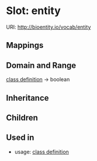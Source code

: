 # Slot: entity




URI: http://bioentity.io/vocab/entity
## Mappings

## Domain and Range

[class definition](ClassDefinition.md) -> boolean
## Inheritance

## Children

## Used in

 *  usage: [class definition](ClassDefinition.md)
